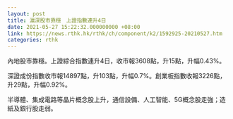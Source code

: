 ```yaml
---
layout: post
title: 滬深股市靠穩　上證指數連升4日
date: 2021-05-27 15:22:32.000000000 +08:00
link: https://news.rthk.hk/rthk/ch/component/k2/1592925-20210527.htm
categories: rthk
---
```


內地股市靠穩。上證綜合指數連升4日，收市報3608點，升15點，升幅0.43%。

深證成份指數收市報14897點，升103點，升幅0.7%。創業板指數收報3226點，升29點，升幅0.92%。

半導體、集成電路等晶片概念股上升，通信設備、人工智能、5G概念股走強；造紙及銀行股走弱。
